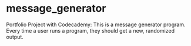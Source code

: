 # message_generator
Portfolio Project with Codecademy:  This is a message generator program. Every time a user runs a program, they should get a new, randomized output.
